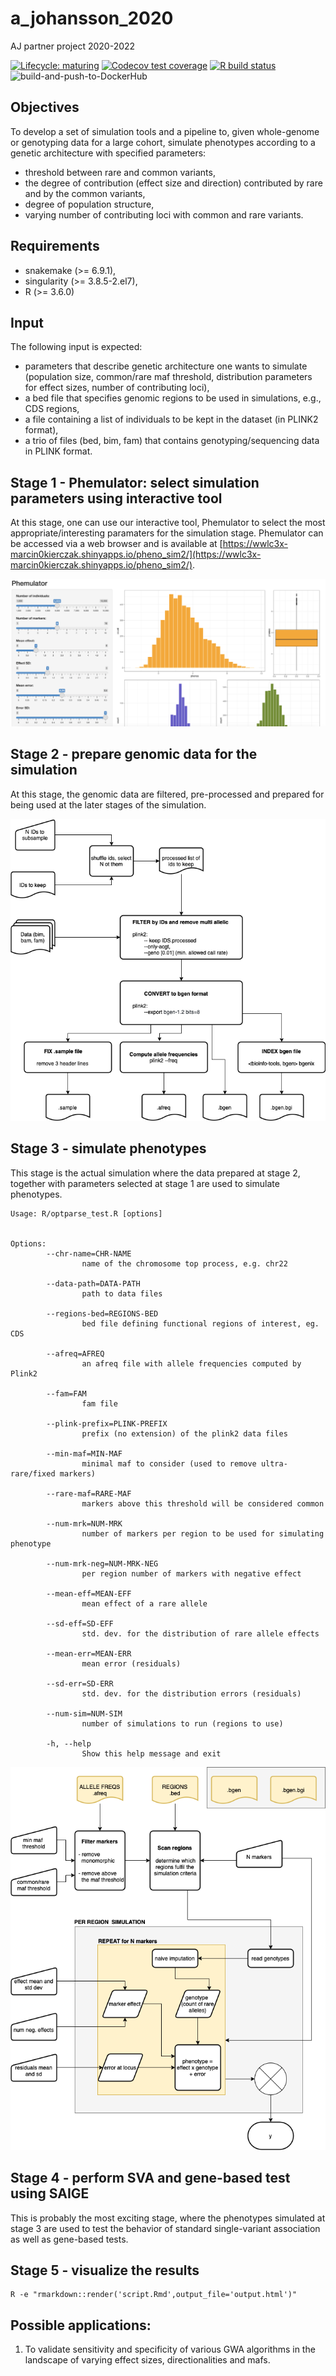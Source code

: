 # a_johansson_2020
AJ partner project 2020-2022

<!-- badges: start -->
[![Lifecycle: maturing](https://img.shields.io/badge/lifecycle-maturing-blue.svg)](https://www.tidyverse.org/lifecycle/#maturing)
[![Codecov test coverage](https://codecov.io/gh/NBISweden/a_johansson_2020/branch/master/graph/badge.svg)](https://codecov.io/gh/NBISweden/a_johansson_2020?branch=master)
[![R build status](https://github.com/NBISweden/a_johansson_2020/workflows/R-CMD-check/badge.svg)](https://github.com/NBISweden/a_johansson_2020/actions)
![build-and-push-to-DockerHub](https://github.com/NBISweden/a_johansson_2020/workflows/build-and-push-to-DockerHub/badge.svg)
<!-- badges: end -->

## Objectives
To develop a set of simulation tools and a pipeline to, given whole-genome or genotyping data for a large cohort, simulate phenotypes according to a genetic architecture with specified parameters:
* threshold between rare and common variants,
* the degree of contribution (effect size and direction) contributed by rare and by the common variants,
* degree of population structure,
* varying number of contributing loci with common and rare variants.

## Requirements
* snakemake (>= 6.9.1),
* singularity (>= 3.8.5-2.el7),
* R (>= 3.6.0)

## Input
The following input is expected:
* parameters that describe genetic architecture one wants to simulate (population size, common/rare maf threshold, distribution parameters for effect sizes, number of contributing loci),
* a bed file that specifies genomic regions to be used in simulations, e.g., CDS regions,
* a file containing a list of individuals to be kept in the dataset (in PLINK2 format),
* a trio of files (bed, bim, fam) that contains genotyping/sequencing data in PLINK format.

## Stage 1 - Phemulator: select simulation parameters using interactive tool
At this stage, one can use our interactive tool, Phemulator to select the most appropriate/interesting paramaters for the simulation stage.
Phemulator can be accessed via a web browser and is available at [https://wwlc3x-marcin0kierczak.shinyapps.io/pheno_sim2/](https://wwlc3x-marcin0kierczak.shinyapps.io/pheno_sim2/). 

![](assets/phemulator.png?raw=true)

## Stage 2 - prepare genomic data for the simulation
At this stage, the genomic data are filtered, pre-processed and prepared for being used at the later stages of the simulation.

![](assets/a_johanssonPP_stage2.drawio.png?raw=true)

## Stage 3 - simulate phenotypes
This stage is the actual simulation where the data prepared at stage 2, together with parameters selected at stage 1 are used to simulate phenotypes.
```
Usage: R/optparse_test.R [options]


Options:
        --chr-name=CHR-NAME
                name of the chromosome top process, e.g. chr22

        --data-path=DATA-PATH
                path to data files

        --regions-bed=REGIONS-BED
                bed file defining functional regions of interest, eg. CDS

        --afreq=AFREQ
                an afreq file with allele frequencies computed by Plink2

        --fam=FAM
                fam file

        --plink-prefix=PLINK-PREFIX
                prefix (no extension) of the plink2 data files

        --min-maf=MIN-MAF
                minimal maf to consider (used to remove ultra-rare/fixed markers)

        --rare-maf=RARE-MAF
                markers above this threshold will be considered common

        --num-mrk=NUM-MRK
                number of markers per region to be used for simulating phenotype

        --num-mrk-neg=NUM-MRK-NEG
                per region number of markers with negative effect

        --mean-eff=MEAN-EFF
                mean effect of a rare allele

        --sd-eff=SD-EFF
                std. dev. for the distribution of rare allele effects

        --mean-err=MEAN-ERR
                mean error (residuals)

        --sd-err=SD-ERR
                std. dev. for the distribution errors (residuals)

        --num-sim=NUM-SIM
                number of simulations to run (regions to use)

        -h, --help
                Show this help message and exit
```

![](assets/a_johanssonPP_stage3.drawio.png?raw=true)

## Stage 4 - perform SVA and gene-based test using SAIGE 
This is probably the most exciting stage, where the phenotypes simulated at stage 3 are used to test the behavior of standard single-variant association as well as gene-based tests.

## Stage 5 - visualize the results
```
R -e "rmarkdown::render('script.Rmd',output_file='output.html')"
```


## Possible applications:
1. To validate sensitivity and specificity of various GWA algorithms in the landscape of varying effect sizes, directionalities and mafs. 

